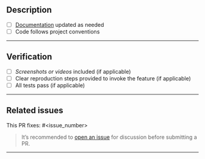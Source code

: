 ## Description
<!-- Briefly describe the changes introduced by this PR. -->

- [ ] [Documentation](https://pair-code.github.io/deliberate-lab/) updated as needed
- [ ] Code follows project conventions

---

## Verification
- [ ] *Screenshots or videos* included (if applicable)
- [ ] Clear reproduction steps provided to invoke the feature (if applicable)
- [ ] All tests pass (if applicable)

---

## Related issues

This PR fixes: #<issue_number>

> It’s recommended to [open an issue](https://github.com/orgs/PAIR-code/projects) for discussion before submitting a PR.

---
